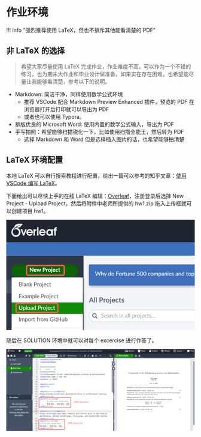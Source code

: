 # 作业环境

!!! info "强烈推荐使用 LaTeX，但也不排斥其他能看清楚的 PDF"

## 非 LaTeX 的选择

> 希望大家尽量使用 LaTeX 完成作业，作业难度不高，可以作为一个不错的练习，也为期末大作业和毕业设计做准备。如果实在存在困难，也希望能尽量让我能够看清楚，参考以下的说明。

- Markdown: 简洁干净，同样使用数学公式环境
    - 推荐 VSCode 配合 Markdown Preview Enhanced 插件，预览的 PDF 在浏览器打开后打印就可以导出为 PDF
    - 或者也可以使用 Typora。
- 排版优良的 Microsoft Word: 使用内置的数学公式输入，导出为 PDF
- 手写拍照：希望能够扫描锐化一下，比如使用扫描全能王，然后转为 PDF
    - 选择 Markdown 和 Word 但是选择插入图片的话，也希望能够拍清楚

## LaTeX 环境配置

本地 LaTeX 可以自行搜索教程进行配置，给出一篇可以参考的知乎文章：[使用 VSCode 编写 LaTeX](https://zhuanlan.zhihu.com/p/38178015)。

下面给出可以尽快上手的在线 LaTeX 编辑：[Overleaf](https://www.overleaf.com/)，注册登录后选择 New Project - Upload Project，然后将附件中老师所提供的 hw1.zip 拖入上传框就可以创建项目 hw1。

![upload_zip](graph/upload_zip.png)

随后在 SOLUTION 环境中就可以对每个 excercise 进行作答了。

![write_solution](graph/write_solution.png)